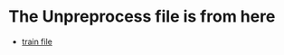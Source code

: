 # The Unpreprocess file is from here
* [train file](https://drive.google.com/file/d/1QKe9i-yXDKh87p4ukRFSnzE03-hAzMto/view)
